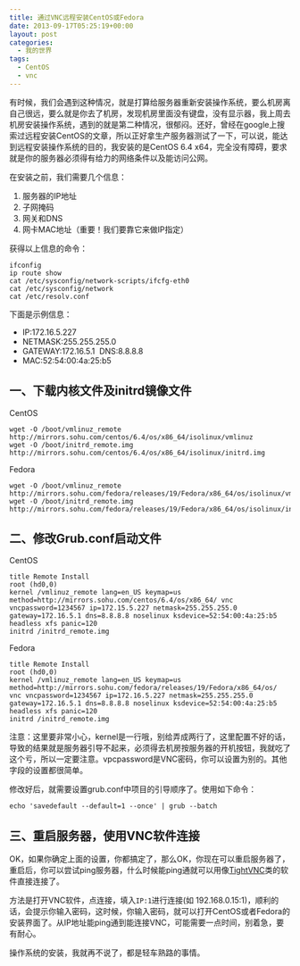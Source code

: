 ```yaml
---
title: 通过VNC远程安装CentOS或Fedora
date: 2013-09-17T05:25:19+00:00
layout: post
categories:
  - 我的世界
tags:
  - CentOS
  - vnc
---
```

有时候，我们会遇到这种情况，就是打算给服务器重新安装操作系统，要么机房离自己很远，要么就是你去了机房，发现机房里面没有键盘，没有显示器，我上周去机房安装操作系统，遇到的就是第二种情况，很郁闷。还好，曾经在google上搜索过远程安装CentOS的文章，所以正好拿生产服务器测试了一下，可以说，能达到远程安装操作系统的目的，我安装的是CentOS 6.4 x64，完全没有障碍，要求就是你的服务器必须得有给力的网络条件以及能访问公网。

在安装之前，我们需要几个信息：

1. 服务器的IP地址
2. 子网掩码
3. 网关和DNS
4. 网卡MAC地址（重要！我们要靠它来做IP指定）

<!--more-->

获得以上信息的命令：
```
ifconfig
ip route show
cat /etc/sysconfig/network-scripts/ifcfg-eth0
cat /etc/sysconfig/network
cat /etc/resolv.conf
```
下面是示例信息：

* IP:172.16.5.227
* NETMASK:255.255.255.0
* GATEWAY:172.16.5.1  DNS:8.8.8.8
* MAC:52:54:00:4a:25:b5

## 一、下载内核文件及initrd镜像文件

CentOS
```
wget -O /boot/vmlinuz_remote http://mirrors.sohu.com/centos/6.4/os/x86_64/isolinux/vmlinuz
wget -O /boot/initrd_remote.img http://mirrors.sohu.com/centos/6.4/os/x86_64/isolinux/initrd.img
```

Fedora
```
wget -O /boot/vmlinuz_remote http://mirrors.sohu.com/fedora/releases/19/Fedora/x86_64/os/isolinux/vmlinuz
wget -O /boot/initrd_remote.img http://mirrors.sohu.com/fedora/releases/19/Fedora/x86_64/os/isolinux/initrd.img
```

## 二、修改Grub.conf启动文件

CentOS
```
title Remote Install
root (hd0,0)
kernel /vmlinuz_remote lang=en_US keymap=us method=http://mirrors.sohu.com/centos/6.4/os/x86_64/ vnc vncpassword=1234567 ip=172.15.5.227 netmask=255.255.255.0 gateway=172.16.5.1 dns=8.8.8.8 noselinux ksdevice=52:54:00:4a:25:b5 headless xfs panic=120
initrd /initrd_remote.img
```

Fedora
```
title Remote Install
root (hd0,0)
kernel /vmlinuz_remote lang=en_US keymap=us method=http://mirrors.sohu.com/fedora/releases/19/Fedora/x86_64/os/ vnc vncpassword=1234567 ip=172.16.5.227 netmask=255.255.255.0 gateway=172.16.5.1 dns=8.8.8.8 noselinux ksdevice=52:54:00:4a:25:b5 headless xfs panic=120
initrd /initrd_remote.img
```

注意：这里要非常小心，kernel是一行哦，别给弄成两行了，这里配置不好的话，导致的结果就是服务器引导不起来，必须得去机房按服务器的开机按钮，我就吃了这个亏，所以一定要注意。vpcpassword是VNC密码，你可以设置为别的。其他字段的设置都很简单。

修改好后，就需要设置grub.conf中项目的引导顺序了。使用如下命令：
```
echo 'savedefault --default=1 --once' | grub --batch
```

## 三、重启服务器，使用VNC软件连接

OK，如果你确定上面的设置，你都搞定了，那么OK，你现在可以重启服务器了，重启后，你可以尝试ping服务器，什么时候能ping通就可以用像[TightVNC](http://www.tightvnc.com/)类的软件直接连接了。

方法是打开VNC软件，点连接，填入`IP:1`进行连接(如 192.168.0.15:1)，顺利的话，会提示你输入密码，这时候，你输入密码，就可以打开CentOS或者Fedora的安装界面了。从IP地址能ping通到能连接VNC，可能需要一点时间，别着急，要有耐心。

操作系统的安装，我就再不说了，都是轻车熟路的事情。

